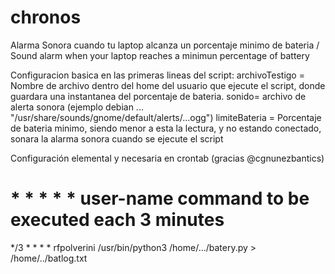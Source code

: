# chronos
Alarma Sonora cuando tu laptop alcanza un porcentaje minimo de bateria / Sound alarm when your laptop reaches a minimun percentage of battery

Configuracion basica en las primeras lineas del script: 
archivoTestigo = Nombre de archivo dentro del home del usuario que ejecute el script, donde guardara una instantanea del porcentaje de bateria.
sonido= archivo de alerta sonora (ejemplo debian ... "/usr/share/sounds/gnome/default/alerts/...ogg")
limiteBateria = Porcentaje de bateria minimo, siendo menor a esta la lectura, y no estando conectado, sonara la alarma sonora cuando se ejecute el script



Configuración elemental y necesaria en crontab (gracias  @cgnunezbantics)
# *  *  *  *  * user-name command to be executed each 3 minutes
*/3  *  * * *   rfpolverini	/usr/bin/python3 /home/.../batery.py > /home/../batlog.txt
